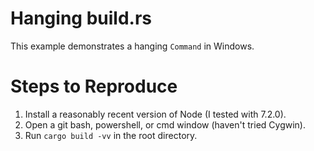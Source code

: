 # Hanging build.rs

This example demonstrates a hanging `Command` in Windows.

# Steps to Reproduce

1. Install a reasonably recent version of Node (I tested with 7.2.0).
1. Open a git bash, powershell, or cmd window (haven't tried Cygwin).
1. Run `cargo build -vv` in the root directory.


